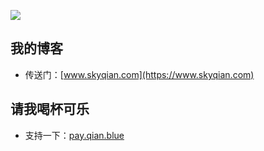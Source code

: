 ![](https://github-readme-stats.vercel.app/api?username=wusuov&show_icons=true)

## 我的博客

* 传送门：[www.skyqian.com](https://www.skyqian.com)

## 请我喝杯可乐

* 支持一下：[pay.qian.blue](https://pay.qian.blue)

